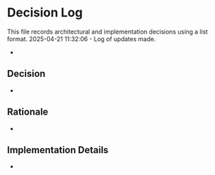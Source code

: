 # Decision Log

This file records architectural and implementation decisions using a list format.
2025-04-21 11:32:06 - Log of updates made.

-

## Decision

-

## Rationale

-

## Implementation Details

-
